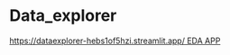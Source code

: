 # Data_explorer
[https://dataexplorer-hebs1of5hzi.streamlit.app/ EDA APP](https://dataexplorer-hebs1of5hzi.streamlit.app/)
